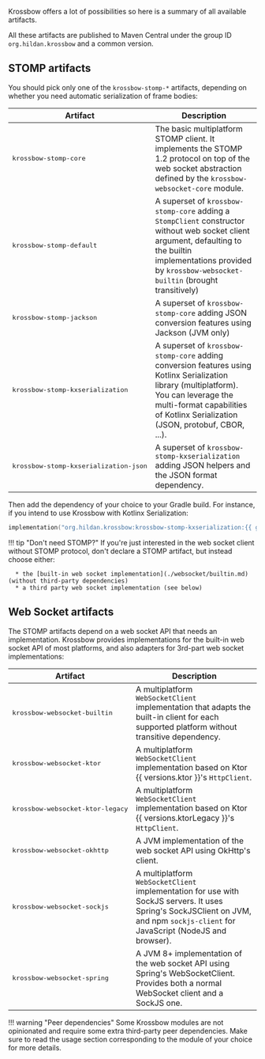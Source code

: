 Krossbow offers a lot of possibilities so here is a summary of all available artifacts.

All these artifacts are published to Maven Central under the group ID `org.hildan.krossbow` and a common version.

## STOMP artifacts

You should pick only one of the `krossbow-stomp-*` artifacts, depending on whether you need automatic serialization of frame bodies:

| Artifact                                       | Description                                                                                                                                                                                                              |
|------------------------------------------------|--------------------------------------------------------------------------------------------------------------------------------------------------------------------------------------------------------------------------|
| <pre>krossbow-stomp-core</pre>                 | The basic multiplatform STOMP client. It implements the STOMP 1.2 protocol on top of the web socket abstraction defined by the `krossbow-websocket-core` module.                                                         |
| <pre>krossbow-stomp-default</pre>              | A superset of `krossbow-stomp-core` adding a `StompClient` constructor without web socket client argument, defaulting to the builtin implementations provided by `krossbow-websocket-builtin` (brought transitively)     |
| <pre>krossbow-stomp-jackson</pre>              | A superset of `krossbow-stomp-core` adding JSON conversion features using Jackson (JVM only)                                                                                                                             |
| <pre>krossbow-stomp-kxserialization</pre>      | A superset of `krossbow-stomp-core` adding conversion features using Kotlinx Serialization library (multiplatform). You can leverage the multi-format capabilities of Kotlinx Serialization (JSON, protobuf, CBOR, ...). |
| <pre>krossbow-stomp-kxserialization-json</pre> | A superset of `krossbow-stomp-kxserialization` adding JSON helpers and the JSON format dependency.                                                                                                                       |

Then add the dependency of your choice to your Gradle build.
For instance, if you intend to use Krossbow with Kotlinx Serialization:

```kotlin
implementation("org.hildan.krossbow:krossbow-stomp-kxserialization:{{ git.tag }}")
```

!!! tip "Don't need STOMP?"
    If you're just interested in the web socket client without STOMP protocol, don't declare a STOMP artifact, but 
    instead choose either:

      * the [built-in web socket implementation](./websocket/builtin.md) (without third-party dependencies)
      * a third party web socket implementation (see below)

## Web Socket artifacts

The STOMP artifacts depend on a web socket API that needs an implementation.
Krossbow provides implementations for the built-in web socket API of most platforms, and also adapters for 3rd-part
web socket implementations:

| Artifact                                  | Description                                                                                                                                                                      |
|-------------------------------------------|----------------------------------------------------------------------------------------------------------------------------------------------------------------------------------|
| <pre>krossbow-websocket-builtin</pre>     | A multiplatform `WebSocketClient` implementation that adapts the built-in client for each supported platform without transitive dependency.                                      |
| <pre>krossbow-websocket-ktor</pre>        | A multiplatform `WebSocketClient` implementation based on Ktor {{ versions.ktor }}'s `HttpClient`.                                                                               |
| <pre>krossbow-websocket-ktor-legacy</pre> | A multiplatform `WebSocketClient` implementation based on Ktor {{ versions.ktorLegacy }}'s `HttpClient`.                                                                         |
| <pre>krossbow-websocket-okhttp</pre>      | A JVM implementation of the web socket API using OkHttp's client.                                                                                                                |
| <pre>krossbow-websocket-sockjs</pre>      | A multiplatform `WebSocketClient` implementation for use with SockJS servers. It uses Spring's SockJSClient on JVM, and npm `sockjs-client` for JavaScript (NodeJS and browser). |
| <pre>krossbow-websocket-spring</pre>      | A JVM 8+ implementation of the web socket API using Spring's WebSocketClient. Provides both a normal WebSocket client and a SockJS one.                                          |

!!! warning "Peer dependencies"
    Some Krossbow modules are not opinionated and require some extra third-party peer dependencies.
    Make sure to read the usage section corresponding to the module of your choice for more details.  
